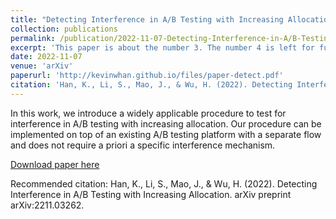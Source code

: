 ```yaml
---
title: "Detecting Interference in A/B Testing with Increasing Allocation"
collection: publications
permalink: /publication/2022-11-07-Detecting-Interference-in-A/B-Testing-with-Increasing-Allocation
excerpt: 'This paper is about the number 3. The number 4 is left for future work.'
date: 2022-11-07
venue: 'arXiv'
paperurl: 'http://kevinwhan.github.io/files/paper-detect.pdf'
citation: 'Han, K., Li, S., Mao, J., & Wu, H. (2022). Detecting Interference in A/B Testing with Increasing Allocation. arXiv preprint arXiv:2211.03262.'
---
```

In this work, we introduce a widely applicable procedure to test for interference in A/B testing with increasing allocation. Our procedure can be implemented on top of an existing A/B testing platform with a separate flow and does not require a priori a specific interference mechanism.

[Download paper here](http://kevinwhan.github.io/files/paper-detect.pdf)

Recommended citation: Han, K., Li, S., Mao, J., & Wu, H. (2022). Detecting Interference in A/B Testing with Increasing Allocation. arXiv preprint arXiv:2211.03262.